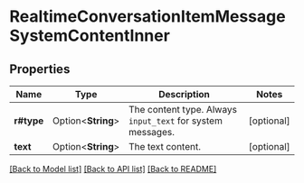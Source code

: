 # RealtimeConversationItemMessageSystemContentInner

## Properties

Name | Type | Description | Notes
------------ | ------------- | ------------- | -------------
**r#type** | Option<**String**> | The content type. Always `input_text` for system messages. | [optional]
**text** | Option<**String**> | The text content. | [optional]

[[Back to Model list]](../README.md#documentation-for-models) [[Back to API list]](../README.md#documentation-for-api-endpoints) [[Back to README]](../README.md)


